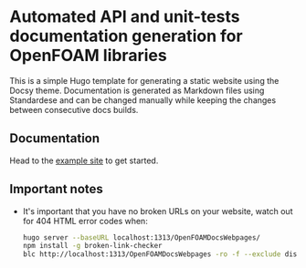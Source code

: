 # Automated API and unit-tests documentation generation for OpenFOAM libraries

This is a simple Hugo template for generating a static website using
the Docsy theme. Documentation is generated as Markdown files using Standardese
and can be changed manually while keeping the changes between consecutive docs builds.

## Documentation

Head to the [example site](https://foamscience.github.io/OpenFOAMDocsWebpages) to get started.

## Important notes

- It's important that you have no broken URLs on your website, watch out for 404 HTML error codes when:
  ```bash
  hugo server --baseURL localhost:1313/OpenFOAMDocsWebpages/
  npm install -g broken-link-checker 
  blc http://localhost:1313/OpenFOAMDocsWebpages -ro -f --exclude discord --exclude slack
  ```
